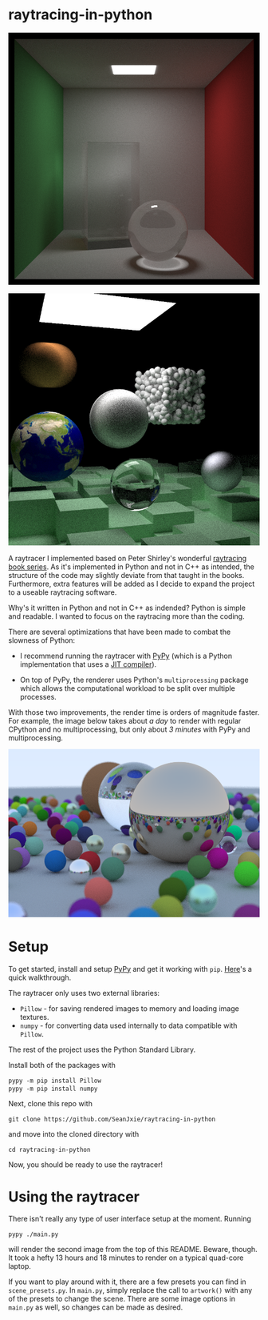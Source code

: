 # raytracing-in-python

<p align="center">
  <img src="https://github.com/SeanJxie/raytracing-in-python/blob/main/images/glass_cornell.png" />
</p>

<p align="center">
  <img src="https://github.com/SeanJxie/raytracing-in-python/blob/main/images/artwork.png" />
</p>

A raytracer I implemented based on Peter Shirley's wonderful [raytracing book series](https://raytracing.github.io/).
As it's implemented in Python and not in C++ as intended, the structure of the code may slightly deviate from that taught in the books. Furthermore, extra features will be added as I decide to expand the project to a useable raytracing software.

Why's it written in Python and not in C++ as indended? Python is simple and readable. I wanted to focus on the raytracing more than the coding.

There are several optimizations that have been made to combat the slowness of Python:
- I recommend running the raytracer with [PyPy](https://www.pypy.org/) (which is a Python implementation that uses a [JIT compiler](https://en.wikipedia.org/wiki/Just-in-time_compilation)).

- On top of PyPy, the renderer uses Python's `multiprocessing` package which allows the computational workload to be split over multiple processes.

With those two improvements, the render time is orders of magnitude faster. For example, the image below takes about *a day* to render with regular CPython and no multiprocessing, but only about *3 minutes* with PyPy and multiprocessing.

![p2](https://github.com/SeanJxie/raytracing-in-python/blob/main/images/better.png)

# Setup
To get started, install and setup [PyPy](https://www.pypy.org/) and get it working with `pip`. [Here](https://www.activestate.com/resources/quick-reads/how-to-install-and-work-with-pypy/)'s a quick walkthrough.

The raytracer only uses two external libraries:
- `Pillow` - for saving rendered images to memory and loading image textures.
- `numpy` - for converting data used internally to data compatible with `Pillow`.

The rest of the project uses the Python Standard Library.

Install both of the packages with
```
pypy -m pip install Pillow
pypy -m pip install numpy
```

Next, clone this repo with
```
git clone https://github.com/SeanJxie/raytracing-in-python
```
and move into the cloned directory with
```
cd raytracing-in-python
```

Now, you should be ready to use the raytracer!

# Using the raytracer
There isn't really any type of user interface setup at the moment. Running
```
pypy ./main.py
```
will render the second image from the top of this README. Beware, though. It took a hefty 13 hours and 18 minutes to render on a typical quad-core laptop.

If you want to play around with it, there are a few presets you can find in `scene_presets.py`. 
In `main.py`, simply replace the call to `artwork()` with any of the presets to change the scene. There are some image options in `main.py` as well, so changes can be made as desired.

